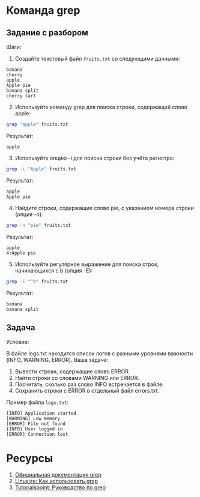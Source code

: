 # Команда grep

## Задание с разбором
Шаги:

1. Создайте текстовый файл ```fruits.txt``` со следующими данными:
```
banana
cherry
apple
Apple pie
banana split
cherry tart
```

2. Используйте команду grep для поиска строки, содержащей слово apple:

```bash
grep "apple" fruits.txt
```

  Результат:
```
apple   
```

3. Используйте опцию -i для поиска строки без учёта регистра:

```bash
grep -i "Apple" fruits.txt
```

  Результат:
```
apple
Apple pie   
```


4. Найдите строки, содержащие слово pie, с указанием номера строки (опция -n):

```bash
grep -n "pie" fruits.txt
```

  Результат:
```
apple
4:Apple pie
```

5. Используйте регулярное выражение для поиска строк, начинающихся с b (опция -E):

```bash
grep -E "^b" fruits.txt
```

  Результат:
```
banana
banana split
```

## Задача

Условие:

В файле logs.txt находится список логов с разными уровнями важности (INFO, WARNING, ERROR). Ваша задача:

1. Вывести строки, содержащие слово ERROR.
2. Найти строки со словами WARNING или ERROR.
3. Посчитать, сколько раз слово INFO встречается в файле.
4. Сохранить строки с ERROR в отдельный файл errors.txt.

Пример файла ```logs.txt```:

```
[INFO] Application started  
[WARNING] Low memory  
[ERROR] File not found  
[INFO] User logged in  
[ERROR] Connection lost  
```

# Ресурсы
1. [Официальная документация grep](https://www.gnu.org/software/grep/manual/grep.html)
2. [Linuxize: Как использовать grep](https://linuxize.com/post/how-to-use-grep-command-to-search-files-in-linux/)
3. [Tutorialspoint: Руководство по grep](https://www.tutorialspoint.com/unix_commands/grep.htm)
